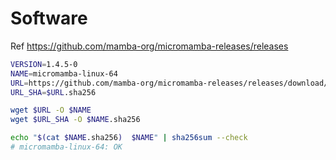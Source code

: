 # Software

Ref https://github.com/mamba-org/micromamba-releases/releases

```sh
VERSION=1.4.5-0
NAME=micromamba-linux-64
URL=https://github.com/mamba-org/micromamba-releases/releases/download/$VERSION/$NAME
URL_SHA=$URL.sha256

wget $URL -O $NAME
wget $URL_SHA -O $NAME.sha256

echo "$(cat $NAME.sha256)  $NAME" | sha256sum --check
# micromamba-linux-64: OK
```

